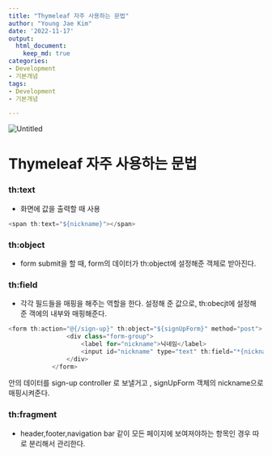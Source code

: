 ```yaml
---
title: "Thymeleaf 자주 사용하는 문법"
author: "Young Jae Kim"
date: '2022-11-17'
output:
  html_document:
    keep_md: true
categories: 
- Development
- 기본개념
tags:
- Development
- 기본개념

---
```


![Untitled](images/Thymeleaf/1.png)
# Thymeleaf 자주 사용하는 문법

### th:text

- 화면에 값을 출력할 때 사용

```java
<span th:text="${nickname}"></span>
```

### th:object

- form submit을 할 때, form의 데이터가 th:object에 설정해준 객체로 받아진다.

### th:field

- 각각 필드들을 매핑을 해주는 역할을 한다. 설정해 준 값으로, th:obecjt에 설정해 준 객에의 내부와 매핑해준다.

```java
<form th:action="@{/sign-up}" th:object="${signUpForm}" method="post">
                <div class="form-group">
                    <label for="nickname">닉네임</label>
                    <input id="nickname" type="text" th:field="*{nickname}" class="form-control">
                </div>
            </form>
```

<form> 안의 데이터를 sign-up controller 로 보낼거고 , signUpForm 객체의 nickname으로 매핑시켜준다. 

### th:fragment

- header,footer,navigation bar 같이 모든 페이지에 보여져야하는 항목인 경우 따로 분리해서 관리한다.